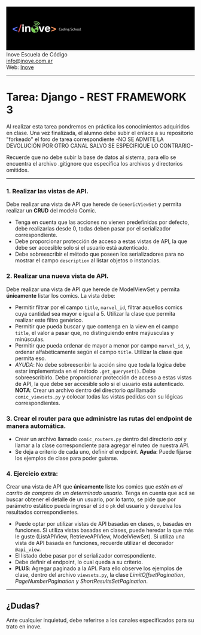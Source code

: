 ![Inove banner](/inove.jpg)
Inove Escuela de Código\
info@inove.com.ar\
Web: [Inove](http://inove.com.ar)

---
# Tarea: Django - REST FRAMEWORK 3

Al realizar esta tarea pondremos en práctica los conocimientos adquiridos en clase.
Una vez finalizada, el alumno debe subir el enlace a su repositorio "forkeado" el foro de tarea correspondiente -NO SE ADMITE LA DEVOLUCIÓN POR OTRO CANAL SALVO SE ESPECIFIQUE LO CONTRARIO- 

Recuerde que no debe subir la base de datos al sistema, para ello se encuentra el archivo .gitignore que especifica los archivos y directorios omitidos.

---
### 1. Realizar las vistas de API.
Debe realizar una vista de API que herede de `GenericViewSet` y permita realizar un **CRUD** del modelo Comic.
- Tenga en cuenta que las acciones no vienen predefinidas por defecto, debe realizarlas desde 0, todas deben pasar por el serializador correspondiente.
- Debe proporcionar protección de acceso a estas vistas de API, la que debe ser accesible solo si el usuario está autenticado.
- Debe sobreescribir el método que poseen los serializadores para no mostrar el campo `description` al listar objetos o instancias.

### 2. Realizar una nueva vista de API.
Debe realizar una vista de API que herede de ModelViewSet y permita **únicamente** listar los comics.
La vista debe:
- Permitir filtrar por el campo `title`, `marvel_id`, filtrar aquellos comics cuya cantidad sea mayor e igual a 5. Utilizar la clase que permita realizar este filtro genérico.
- Permitir que pueda buscar y que contenga en la view en el campo `title`, el valor a pasar que, no distinguiendo entre maýusculas y minúsculas.
- Permitir que pueda ordenar de mayor a menor por campo `marvel_id`, y, ordenar alfabéticamente según el campo `title`. Utilizar la clase que permita eso.
- *AYUDA*: No debe sobreescribir la acción sino que toda la lógica debe estar implementada en el método `.get_queryset()`. Debe sobreescribirlo.
Debe proporcionar protección de acceso a estas vistas de API, la que debe ser accesible solo si el usuario está autenticado.
**NOTA**: Crear un archivo dentro del directorio *api* llamado `comic_viewsets.py` y colocar todas las vistas pedidas con su lógicas correspondientes.

### 3. Crear el router para que administre las rutas del endpoint de manera automática.
- Crear un archivo llamado `comic_routers.py` dentro del directorio *api* y llamar a la clase correspondiente para agregar el ruteo de nuestra API.
- Se deja a criterio de cada uno, definir el endpoint.
**Ayuda**: Puede fijarse los ejemplos de clase para poder guiarse.

### 4. Ejercicio extra:
Crear una vista de API que **únicamente** liste los comics que *estén en el carrito de compras de un determinado usuario*. Tenga en cuenta que acá se buscar obtener el detalle de un usuario, por lo tanto, se pide que por parámetro estático pueda ingresar el `id` o `pk` del usuario y devuelva los resultados correspondientes.
- Puede optar por utilizar vistas de API basadas en clases, o, basadas en funciones. Si utiliza vistas basadas en clases, puede heredar la que más le guste (ListAPIView, RetrieveAPIView, ModelViewSet). Si utiliza una vista de API basada en funciones, recuerde utilizar el decorador `@api_view`.
- El listado debe pasar por el serializador correspondiente.
- Debe definir el endpoint, lo cual queda a su criterio.
- **PLUS**: Agregar paginado a la API. Para ello observe los ejemplos de clase, dentro del archivo `viewsets.py`, la clase *LimitOffsetPagination*, *PageNumberPagination* y *ShortResultsSetPagination*.
---

## ¿Dudas?
Ante cualquier inquietud, debe referirse a los canales especificados para su trato en inove.